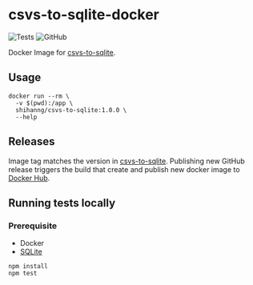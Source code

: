 # csvs-to-sqlite-docker

![Tests](https://github.com/shihanng/csvs-to-sqlite-docker/workflows/Tests/badge.svg)
![GitHub](https://img.shields.io/github/license/shihanng/csvs-to-sqlite-docker)

Docker Image for [csvs-to-sqlite](https://github.com/simonw/csvs-to-sqlite).

## Usage

```
docker run --rm \
  -v $(pwd):/app \
  shihanng/csvs-to-sqlite:1.0.0 \
  --help
```

## Releases

Image tag matches the version in [csvs-to-sqlite](https://github.com/simonw/csvs-to-sqlite). Publishing new GitHub release triggers the build that create and publish new docker image to [Docker Hub](https://hub.docker.com/r/shihanng/csvs-to-sqlite).

## Running tests locally

### Prerequisite

- Docker
- [SQLite](https://sqlite.org/cli.html)

```console
npm install
npm test
```
